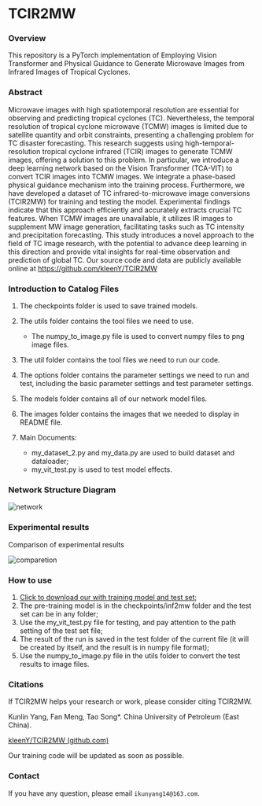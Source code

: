 # TCIR2MW

### Overview
This repository is a PyTorch implementation of Employing Vision Transformer and Physical Guidance to Generate Microwave Images from Infrared Images of Tropical Cyclones.



### Abstract

Microwave images with high spatiotemporal resolution are essential for observing and predicting tropical cyclones (TC). Nevertheless, the temporal resolution of tropical cyclone microwave (TCMW) images is limited due to satellite quantity and orbit constraints, presenting a challenging problem for TC disaster forecasting. This research suggests using high-temporal-resolution tropical cyclone infrared (TCIR) images to generate TCMW images, offering a solution to this problem. In particular, we introduce a deep learning network based on the Vision Transformer (TCA-VIT) to convert TCIR images into TCMW images. We integrate a phase-based physical guidance mechanism into the training process. Furthermore, we have developed a dataset of TC infrared-to-microwave image conversions (TCIR2MW) for training and testing the model. Experimental findings indicate that this approach efficiently and accurately extracts crucial TC features. When TCMW images are unavailable, it utilizes IR images to supplement MW image generation, facilitating tasks such as TC intensity and precipitation forecasting. This study introduces a novel approach to the field of TC image research, with the potential to advance deep learning in this direction and provide vital insights for real-time observation and prediction of global TC. Our source code and data are publicly available online at https://github.com/kleenY/TCIR2MW



### Introduction to Catalog Files

1. The checkpoints folder is used to save trained models.
2. The utils folder contains the tool files we need to use.
   - The numpy_to_image.py file is used to convert numpy files to png image files.
3. The util folder contains the tool files we need to run our code.
4. The options folder contains the parameter settings we need to run and test, including the basic parameter settings and test parameter settings.
5. The models folder contains all of our network model files.
6. The images folder contains the images that we needed to display in README file.
7. Main Documents:

   - my_dataset_2.py and my_data.py  are used to build dataset and dataloader;
   - my_vit_test.py is used to test model effects.



### Network Structure Diagram

![network](.\images\network.png)



### Experimental results

Comparison of experimental results

![comparetion](.\images\result.png)



### How to use

1. [Click to download our with training model and test set;](https://drive.google.com/drive/folders/1zWU75XcW2isYdNvAlZV0vTSCxD0Q9M__?usp=drive_link)
2. The pre-training model is in the checkpoints/inf2mw folder and the test set can be in any folder;
3. Use the my_vit_test.py file for testing, and pay attention to the path setting of the test set file;
4. The result of the run is saved in the test folder of the current file (it will be created by itself, and the result is in numpy file format);
5. Use the numpy_to_image.py file in the utils folder to convert the test results to image files.

### Citations

If TCIR2MW helps your research or work, please consider citing TCIR2MW.

Kunlin Yang, Fan Meng, Tao Song*. China University of Petroleum (East China).

[kleenY/TCIR2MW (github.com)](https://github.com/kleenY/TCIR2MW)

Our training code will be updated as soon as possible.

### Contact

If you have any question, please email `ikunyang14@163.com`.
